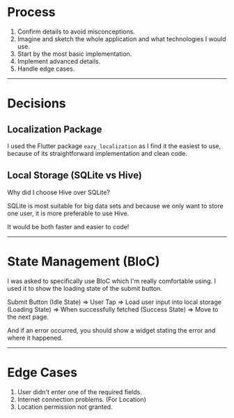 
# Process

1. Confirm details to avoid misconceptions.
2. Imagine and sketch the whole application and what technologies I would use.
3. Start by the most basic implementation.
4. Implement advanced details.
5. Handle edge cases.

--------------------------------------------------------------------------

# Decisions

## Localization Package

I used the Flutter package `eazy_localization` as I find it the easiest to use, because of its straightforward implementation and clean code.
## Local Storage (SQLite vs Hive)

Why did I choose Hive over SQLite?

SQLite is most suitable for big data sets and because we only want to store one user, it is more preferable to use Hive.

It would be both faster and easier to code!

--------------------------------------------------------------------------

# State Management (BloC)

I was asked to specifically use BloC which I'm really comfortable using. I used it to show the loading state of the submit button.

Submit Button (Idle State) => User Tap => Load user input into local storage (Loading State) => When successfully fetched (Success State) => Move to the next page.

And if an error occurred, you should show a widget stating the error and where it happened.

--------------------------------------------------------------------------

# Edge Cases

1. User didn't enter one of the required fields.
2. Internet connection problems. (For Location)
3. Location permission not granted.
